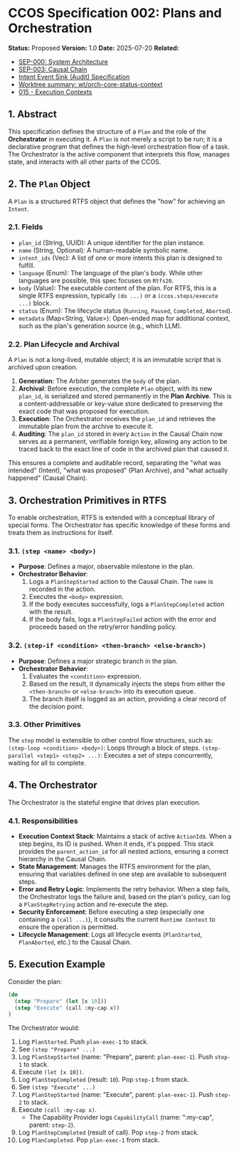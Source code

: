 # CCOS Specification 002: Plans and Orchestration

**Status:** Proposed
**Version:** 1.0
**Date:** 2025-07-20
**Related:**
- [SEP-000: System Architecture](./000-ccos-architecture.md)
- [SEP-003: Causal Chain](./003-causal-chain.md)
- [Intent Event Sink (Audit) Specification](./intent_event_sink.md)
- [Worktree summary: wt/orch-core-status-context](./worktree-orch-core-status-context.md)
- [015 - Execution Contexts](./015-execution-contexts.md)

## 1. Abstract

This specification defines the structure of a `Plan` and the role of the **Orchestrator** in executing it. A `Plan` is not merely a script to be run; it is a declarative program that defines the high-level orchestration flow of a task. The Orchestrator is the active component that interprets this flow, manages state, and interacts with all other parts of the CCOS.

## 2. The `Plan` Object

A `Plan` is a structured RTFS object that defines the "how" for achieving an `Intent`.

### 2.1. Fields

-   `plan_id` (String, UUID): A unique identifier for the plan instance.
-   `name` (String, Optional): A human-readable symbolic name.
-   `intent_ids` (Vec<IntentId>): A list of one or more intents this plan is designed to fulfill.
-   `language` (Enum): The language of the plan's body. While other languages are possible, this spec focuses on `Rtfs20`.
-   `body` (Value): The executable content of the plan. For RTFS, this is a single RTFS expression, typically `(do ...)` or a `(ccos.steps/execute ...)` block.
-   `status` (Enum): The lifecycle status (`Running`, `Paused`, `Completed`, `Aborted`).
-   `metadata` (Map<String, Value>): Open-ended map for additional context, such as the plan's generation source (e.g., which LLM).

### 2.2. Plan Lifecycle and Archival

A `Plan` is not a long-lived, mutable object; it is an immutable script that is archived upon creation.

1.  **Generation**: The Arbiter generates the `body` of the plan.
2.  **Archival**: Before execution, the complete `Plan` object, with its new `plan_id`, is serialized and stored permanently in the **Plan Archive**. This is a content-addressable or key-value store dedicated to preserving the exact code that was proposed for execution.
3.  **Execution**: The Orchestrator receives the `plan_id` and retrieves the immutable plan from the archive to execute it.
4.  **Auditing**: The `plan_id` stored in every `Action` in the Causal Chain now serves as a permanent, verifiable foreign key, allowing any action to be traced back to the exact line of code in the archived plan that caused it.

This ensures a complete and auditable record, separating the "what was intended" (Intent), "what was proposed" (Plan Archive), and "what actually happened" (Causal Chain).

## 3. Orchestration Primitives in RTFS

To enable orchestration, RTFS is extended with a conceptual library of special forms. The Orchestrator has specific knowledge of these forms and treats them as instructions for itself.

### 3.1. `(step <name> <body>)`

-   **Purpose**: Defines a major, observable milestone in the plan.
-   **Orchestrator Behavior**:
    1.  Logs a `PlanStepStarted` action to the Causal Chain. The `name` is recorded in the action.
    2.  Executes the `<body>` expression.
    3.  If the body executes successfully, logs a `PlanStepCompleted` action with the result.
    4.  If the body fails, logs a `PlanStepFailed` action with the error and proceeds based on the retry/error handling policy.

### 3.2. `(step-if <condition> <then-branch> <else-branch>)`

-   **Purpose**: Defines a major strategic branch in the plan.
-   **Orchestrator Behavior**:
    1.  Evaluates the `<condition>` expression.
    2.  Based on the result, it dynamically injects the steps from either the `<then-branch>` or `<else-branch>` into its execution queue.
    3.  The branch itself is logged as an action, providing a clear record of the decision point.

### 3.3. Other Primitives

The `step` model is extensible to other control flow structures, such as:
   `(step-loop <condition> <body>)`: Loops through a block of steps.
   `(step-parallel <step1> <step2> ...)`: Executes a set of steps concurrently, waiting for all to complete.

## 4. The Orchestrator

The Orchestrator is the stateful engine that drives plan execution.

### 4.1. Responsibilities

-   **Execution Context Stack**: Maintains a stack of active `ActionId`s. When a step begins, its ID is pushed. When it ends, it's popped. This stack provides the `parent_action_id` for all nested actions, ensuring a correct hierarchy in the Causal Chain.
-   **State Management**: Manages the RTFS environment for the plan, ensuring that variables defined in one step are available to subsequent steps.
-   **Error and Retry Logic**: Implements the retry behavior. When a step fails, the Orchestrator logs the failure and, based on the plan's policy, can log a `PlanStepRetrying` action and re-execute the step.
-   **Security Enforcement**: Before executing a step (especially one containing a `(call ...)`), it consults the current `Runtime Context` to ensure the operation is permitted.
-   **Lifecycle Management**: Logs all lifecycle events (`PlanStarted`, `PlanAborted`, etc.) to the Causal Chain.

## 5. Execution Example

Consider the plan:
```lisp
(do
  (step "Prepare" (let [x 10]))
  (step "Execute" (call :my-cap x))
)
```

The Orchestrator would:
1.  Log `PlanStarted`. Push `plan-exec-1` to stack.
2.  See `(step "Prepare" ...)`
3.  Log `PlanStepStarted` (name: "Prepare", parent: `plan-exec-1`). Push `step-1` to stack.
4.  Execute `(let [x 10])`.
5.  Log `PlanStepCompleted` (result: `10`). Pop `step-1` from stack.
6.  See `(step "Execute" ...)`
7.  Log `PlanStepStarted` (name: "Execute", parent: `plan-exec-1`). Push `step-2` to stack.
8.  Execute `(call :my-cap x)`.
    -   The Capability Provider logs `CapabilityCall` (name: ":my-cap", parent: `step-2`).
9.  Log `PlanStepCompleted` (result of call). Pop `step-2` from stack.
10. Log `PlanCompleted`. Pop `plan-exec-1` from stack.

